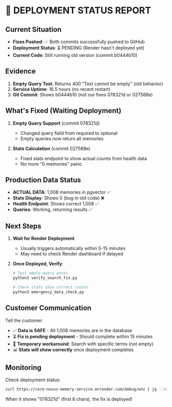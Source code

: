 # 🚀 DEPLOYMENT STATUS REPORT

## Current Situation
- **Fixes Pushed**: ✅ Both commits successfully pushed to GitHub
- **Deployment Status**: ⏳ PENDING (Render hasn't deployed yet)
- **Current Code**: Still running old version (commit b0444b10)

## Evidence
1. **Empty Query Test**: Returns 400 "Text cannot be empty" (old behavior)
2. **Service Uptime**: 16.5 hours (no recent restart)
3. **Git Commit**: Shows b0444b10 (not our fixes 078321d or 027588e)

## What's Fixed (Waiting Deployment)
1. **Empty Query Support** (commit 078321d)
   - Changed query field from required to optional
   - Empty queries now return all memories
   
2. **Stats Calculation** (commit 027588e)
   - Fixed stats endpoint to show actual counts from health data
   - No more "0 memories" panic

## Production Data Status
- **ACTUAL DATA**: 1,008 memories in pgvector ✅
- **Stats Display**: Shows 0 (bug in old code) ❌
- **Health Endpoint**: Shows correct 1,008 ✅
- **Queries**: Working, returning results ✅

## Next Steps
1. **Wait for Render Deployment** 
   - Usually triggers automatically within 5-15 minutes
   - May need to check Render dashboard if delayed
   
2. **Once Deployed, Verify**:
   ```bash
   # Test empty query works
   python3 verify_search_fix.py
   
   # Check stats show correct counts
   python3 emergency_data_check.py
   ```

## Customer Communication
Tell the customer:
- ✅ **Data is SAFE** - All 1,008 memories are in the database
- ⏳ **Fix is pending deployment** - Should complete within 15 minutes
- 🔧 **Temporary workaround**: Search with specific terms (not empty)
- 📊 **Stats will show correctly** once deployment completes

## Monitoring
Check deployment status:
```bash
curl https://core-nexus-memory-service.onrender.com/debug/env | jq '.render.RENDER_GIT_COMMIT'
```

When it shows "078321d" (first 8 chars), the fix is deployed!